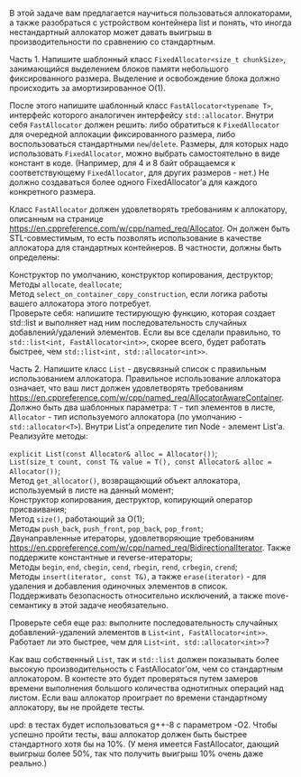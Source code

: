 В этой задаче вам предлагается научиться пользоваться аллокаторами, а также разобраться с устройством контейнера list и понять, что иногда нестандартный аллокатор может давать выигрыш в производительности по сравнению со стандартным.

Часть 1. Напишите шаблонный класс `FixedAllocator<size_t chunkSize>`, занимающийся выделением блоков памяти небольшого фиксированного размера. Выделение и освобождение блока должно происходить за амортизированное O(1).

После этого напишите шаблонный класс `FastAllocator<typename T>`, интерфейс которого аналогичен интерфейсу `std::allocator`. Внутри себя `FastAllocator` должен решить: либо обратиться к `FixedAllocator` для очередной аллокации фиксированного размера, либо воспользоваться стандартными `new`/`delete`. Размеры, для которых надо использовать `FixedAllocator`, можно выбрать самостоятельно в виде констант в коде. (Например, для 4 и 8 байт обращаемся к соответствующему `FixedAllocator`, для других размеров - нет.) Не должно создаваться более одного FixedAllocator’а для каждого конкретного размера.

Класс `FastAllocator` должен удовлетворять требованиям к аллокатору, описанным на странице https://en.cppreference.com/w/cpp/named_req/Allocator. Он должен быть STL-совместимым, то есть позволять использование в качестве аллокатора для стандартных контейнеров. В частности, должны быть определены:

Конструктор по умолчанию, конструктор копирования, деструктор;<br>
Методы `allocate`, `deallocate`;<br>
Метод `select_on_container_copy_construction`, если логика работы вашего аллокатора этого потребует.<br>
Проверьте себя: напишите тестирующую функцию, которая создает std::list и выполняет над ним последовательность случайных добавлений/удалений элементов. Если вы все сделали правильно, то `std::list<int, FastAllocator<int>>`, скорее всего, будет работать быстрее, чем `std::list<int, std::allocator<int>>`.

Часть 2. Напишите класс `List` - двусвязный список с правильным использованием аллокатора. Правильное использование аллокатора означает, что ваш лист должен удовлетворять требованиям https://en.cppreference.com/w/cpp/named_req/AllocatorAwareContainer. Должно быть два шаблонных параметра: `T` - тип элементов в листе, `Allocator` - тип используемого аллокатора (по умолчанию - `std::allocator<T>`). Внутри List’а определите тип Node - элемент List’а. Реализуйте методы:

`explicit List(const Allocator& alloc = Allocator())`;<br>
`List(size_t count, const T& value = T(), const Allocator& alloc = Allocator())`;<br>
Метод `get_allocator()`, возвращающий объект аллокатора, используемый в листе на данный момент;<br>
Конструктор копирования, деструктор, копирующий оператор присваивания;<br>
Метод `size()`, работающий за O(1);<br>
Методы `push_back`, `push_front`, `pop_back`, `pop_front`;<br>
Двунаправленные итераторы, удовлетворяющие требованиям https://en.cppreference.com/w/cpp/named_req/BidirectionalIterator. Также поддержите константные и reverse-итераторы;<br>
Методы `begin`, `end`, `cbegin`, `cend`, `rbegin`, `rend`, `crbegin`, `crend`;<br>
Методы `insert(iterator, const T&)`, а также `erase(iterator)` - для удаления и добавления одиночных элементов в список.<br>
Поддерживать безопасность относительно исключений, а также move-семантику в этой задаче необязательно.<br>

Проверьте себя еще раз: выполните последовательность случайных добавлений-удалений элементов в `List<int, FastAllocator<int>>`. Работает ли это быстрее, чем для `List<int, std::allocator<int>>`?

Как ваш собственный `List`, так и `std::list` должен показывать более высокую производительность с FastAllocator’ом, чем со стандартным аллокатором. В контесте это будет проверяться путем замеров времени выполнения большого количества однотипных операций над листом. Если ваш аллокатор проиграет по времени стандартному аллокатору, вы не пройдете тесты.

upd: в тестах будет использоваться g++-8 с параметром -O2. Чтобы успешно пройти тесты, ваш аллокатор должен быть быстрее стандартного хотя бы на 10%. (У меня имеется FastAllocator, дающий выигрыш более 50%, так что получить выигрыш 10% очень даже реально.)
